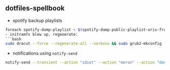 ## dotfiles-spellbook
- spotify backup playlists
```bash
foreach spotify-dump-playlist < $(spotify-dump-public-playlist-uris-from-profile 'YOUR_PROFILE_URI_HERE')```
- initramfs blew up, regenerate:
```bash
sudo dracut --force --regenerate-all --verbose && sudo grub2-mkconfig -o /boot/grub2/grub.cfg
```
- notifications using `notify-send`
```bash
notify-send --transient --action "idiot" --action "moron" --action "doofus" Test 'hello world!'
```
